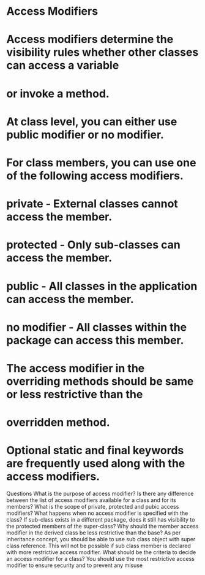 


#                                             Access Modifiers
#               Access modifiers determine the visibility rules whether other classes can access a variable
#               or invoke a method.
#               At class level, you can either use public modifier or no modifier.
#               For class members, you can use one of the following access modifiers.
#               private - External classes cannot access the member.
#               protected - Only sub-classes can access the member.
#               public - All classes in the application can access the member.
#               no modifier - All classes within the package can access this member.
#               The access modifier in the overriding methods should be same or less restrictive than the
#               overridden method.
#               Optional static and final keywords are frequently used along with the access modifiers.








Questions
What is the purpose of access modifier?
Is there any difference between the list of access modifiers available for a class and
for its members?
What is the scope of private, protected and pubic access modifiers?
What happens when no access modifier is specified with the class?
If sub-class exists in a different package, does it still has visibility to the protected
members of the super-class?
Why should the member access modifier in the derived class be less restrictive than
the base?
As per inheritance concept, you should be able to use sub class object with
super class reference. This will not be possible if sub class member is declared
with more restrictive access modifier.
What should be the criteria to decide an access modifier for a class?
You should use the most restrictive access modifier to ensure security and to
prevent any misuse